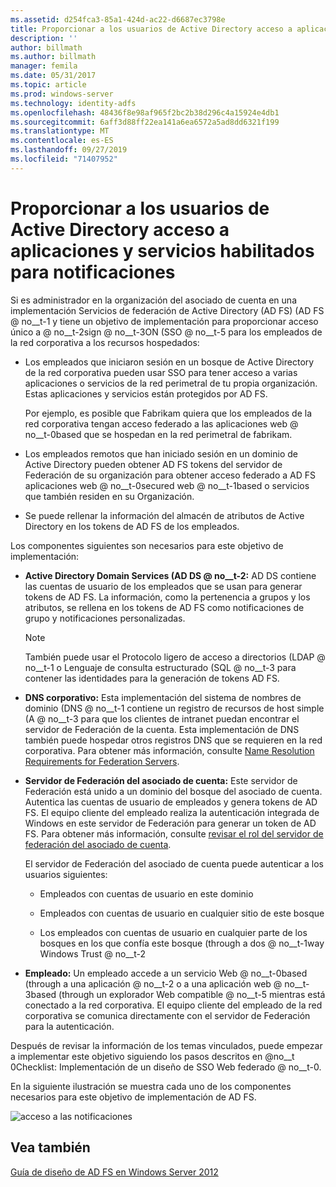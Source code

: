 ```yaml
---
ms.assetid: d254fca3-85a1-424d-ac22-d6687ec3798e
title: Proporcionar a los usuarios de Active Directory acceso a aplicaciones y servicios habilitados para notificaciones
description: ''
author: billmath
ms.author: billmath
manager: femila
ms.date: 05/31/2017
ms.topic: article
ms.prod: windows-server
ms.technology: identity-adfs
ms.openlocfilehash: 48436f8e98af965f2bc2b38d296c4a15924e4db1
ms.sourcegitcommit: 6aff3d88ff22ea141a6ea6572a5ad8dd6321f199
ms.translationtype: MT
ms.contentlocale: es-ES
ms.lasthandoff: 09/27/2019
ms.locfileid: "71407952"
---
```

# <a name="provide-your-active-directory-users-access-to-your-claims-aware-applications-and-services"></a>Proporcionar a los usuarios de Active Directory acceso a aplicaciones y servicios habilitados para notificaciones

Si es administrador en la organización del asociado de cuenta en una implementación Servicios de federación de Active Directory (AD FS) \(AD FS @ no__t-1 y tiene un objetivo de implementación para proporcionar acceso único a @ no__t-2sign @ no__t-3ON \(SSO @ no__t-5 para los empleados de la red corporativa a los recursos hospedados:  
  
-   Los empleados que iniciaron sesión en un bosque de Active Directory de la red corporativa pueden usar SSO para tener acceso a varias aplicaciones o servicios de la red perimetral de tu propia organización. Estas aplicaciones y servicios están protegidos por AD FS.  
  
    Por ejemplo, es posible que Fabrikam quiera que los empleados de la red corporativa tengan acceso federado a las aplicaciones web @ no__t-0based que se hospedan en la red perimetral de fabrikam.  
  
-   Los empleados remotos que han iniciado sesión en un dominio de Active Directory pueden obtener AD FS tokens del servidor de Federación de su organización para obtener acceso federado a AD FS aplicaciones web @ no__t-0secured web @ no__t-1based o servicios que también residen en su Organización.  
  
-   Se puede rellenar la información del almacén de atributos de Active Directory en los tokens de AD FS de los empleados.  
  
Los componentes siguientes son necesarios para este objetivo de implementación:  
  
-   **Active Directory Domain Services \(AD DS @ no__t-2:** AD DS contiene las cuentas de usuario de los empleados que se usan para generar tokens de AD FS. La información, como la pertenencia a grupos y los atributos, se rellena en los tokens de AD FS como notificaciones de grupo y notificaciones personalizadas.  
  
    > [!NOTE]  
    > También puede usar el Protocolo ligero de acceso a directorios \(LDAP @ no__t-1 o Lenguaje de consulta estructurado \(SQL @ no__t-3 para contener las identidades para la generación de tokens AD FS.  
  
-   **DNS corporativo:** Esta implementación del sistema de nombres de dominio \(DNS @ no__t-1 contiene un registro de recursos de host simple \(A @ no__t-3 para que los clientes de intranet puedan encontrar el servidor de Federación de la cuenta. Esta implementación de DNS también puede hospedar otros registros DNS que se requieren en la red corporativa. Para obtener más información, consulte [Name Resolution Requirements for Federation Servers](Name-Resolution-Requirements-for-Federation-Servers.md).  
  
-   **Servidor de Federación del asociado de cuenta:** Este servidor de Federación está unido a un dominio del bosque del asociado de cuenta. Autentica las cuentas de usuario de empleados y genera tokens de AD FS. El equipo cliente del empleado realiza la autenticación integrada de Windows en este servidor de Federación para generar un token de AD FS. Para obtener más información, consulte [revisar el rol del servidor de federación del asociado de cuenta](Review-the-Role-of-the-Federation-Server-in-the-Account-Partner.md).  
  
    El servidor de Federación del asociado de cuenta puede autenticar a los usuarios siguientes:  
  
    -   Empleados con cuentas de usuario en este dominio  
  
    -   Empleados con cuentas de usuario en cualquier sitio de este bosque  
  
    -   Los empleados con cuentas de usuario en cualquier parte de los bosques en los que confía este bosque \(through a dos @ no__t-1way Windows Trust @ no__t-2  
  
-   **Empleado:** Un empleado accede a un servicio Web @ no__t-0based \(through a una aplicación @ no__t-2 o a una aplicación web @ no__t-3based \(through un explorador Web compatible @ no__t-5 mientras está conectado a la red corporativa. El equipo cliente del empleado de la red corporativa se comunica directamente con el servidor de Federación para la autenticación.  
  
Después de revisar la información de los temas vinculados, puede empezar a implementar este objetivo siguiendo los pasos descritos en @no__t 0Checklist: Implementación de un diseño de SSO Web federado @ no__t-0.  
  
En la siguiente ilustración se muestra cada uno de los componentes necesarios para este objetivo de implementación de AD FS.  
  
![acceso a las notificaciones](media/31394ea8-fecb-4372-ac3f-cc3cf566ffc9.gif)  
  
## <a name="see-also"></a>Vea también
[Guía de diseño de AD FS en Windows Server 2012](AD-FS-Design-Guide-in-Windows-Server-2012.md)
